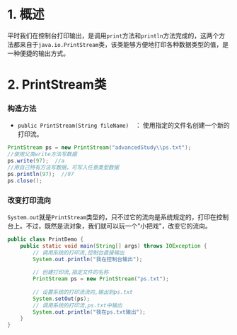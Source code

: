 # 1. 概述

平时我们在控制台打印输出，是调用`print`方法和`println`方法完成的，这两个方法都来自于`java.io.PrintStream`类，该类能够方便地打印各种数据类型的值，是一种便捷的输出方式。

# 2. PrintStream类

### 构造方法

* `public PrintStream(String fileName)  `： 使用指定的文件名创建一个新的打印流。

```java
PrintStream ps = new PrintStream("advancedStudy\\ps.txt");
//使用父类write方法写数据
ps.write(97);  //a
//用自己特有方法写数据，可写入任意类型数据
ps.println(97);  //97
ps.close(); 
```

### 改变打印流向

`System.out`就是`PrintStream`类型的，只不过它的流向是系统规定的，打印在控制台上。不过，既然是流对象，我们就可以玩一个"小把戏"，改变它的流向。

```java
public class PrintDemo {
    public static void main(String[] args) throws IOException {
		// 调用系统的打印流,控制台直接输出
        System.out.println("我在控制台输出");
      
		// 创建打印流,指定文件的名称
        PrintStream ps = new PrintStream("ps.txt");
      	
      	// 设置系统的打印流流向,输出到ps.txt
        System.setOut(ps);
      	// 调用系统的打印流,ps.txt中输出
        System.out.println("我在ps.txt输出");
    }
}
```

